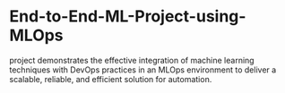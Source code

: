 # End-to-End-ML-Project-using-MLOps
project demonstrates the effective integration of machine learning techniques with DevOps practices in an MLOps environment to deliver a scalable, reliable, and efficient solution for automation.
